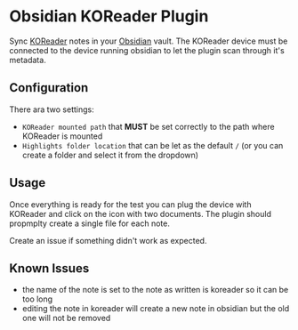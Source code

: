 # Obsidian KOReader Plugin

Sync [KOReader][1] notes in your [Obsidian][2] vault. The KOReader device must be connected to the device running obsidian to let the plugin scan through it's metadata.

## Configuration
There ara two settings:
- `KOReader mounted path` that **MUST** be set correctly to the path where KOReader is mounted
- `Highlights folder location` that can be let as the default `/` (or you can create a folder and select it from the dropdown)

## Usage
Once everything is ready for the test you can plug the device with KOReader and click on the icon with two documents. The plugin should propmplty create a single file for each note.

Create an issue if something didn't work as expected.

## Known Issues
- the name of the note is set to the note as written is koreader so it can be too long
- editing the note in koreader will create a new note in obsidian but the old one will not be removed

[1]: https://koreader.rocks/
[2]: https://obsidian.md